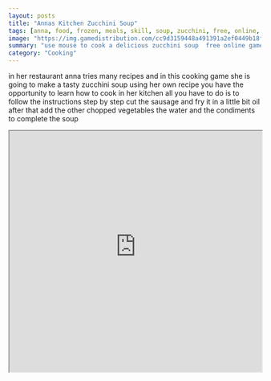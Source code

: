 ```yaml
---
layout: posts
title: "Annas Kitchen Zucchini Soup"
tags: [anna, food, frozen, meals, skill, soup, zucchini, free, online, games, oyna, game, free, games, play, play, games]
image: "https://img.gamedistribution.com/cc9d3159448a491391a2ef0449b18fcb.jpg"
summary: "use mouse to cook a delicious zucchini soup  free online games oyna game free games play play games"
category: "Cooking"
---
```


in her restaurant anna tries many recipes and in this cooking game she is going to make a tasty zucchini soup using her own recipe you have the opportunity to learn how to cook in her kitchen all you have to do is to follow the instructions step by step cut the sausage and fry it in a little bit oil after that add the other chopped vegetables the water and the condiments to complete the soup

<iframe width="100%" height="480px;" src="https://flash.gamedistribution.com?game=cc9d3159448a491391a2ef0449b18fcb"></iframe>